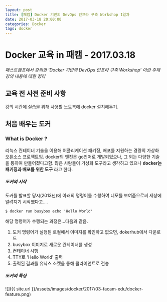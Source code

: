 ```yaml
---
layout: post
title: [패캠] Docker 기반의 DevOps 인프라 구축 Workshop 1일차
date: 2017-03-18 20:00:00
categories: Docker
tags: docker 
---
```


# Docker 교육 in 패캠 - 2017.03.18

_패스트캠프에서 강의한 ‘Docker 기반의 DevOps 인프라 구축 Workshop’ 이란 주제 강의 내용에 대한 정리_

## 교육 전 사전 준비 사항
강의 시간에 실습을 위해 사용할 노트북에 docker 설치해두기.

## 처음 배우는 도커
### What is Docker ?
리눅스 컨테이너 기술을 이용해 어플리케이션 패키징, 배포를 지원하는 경량의 가상화 오픈소스 프로젝트임.
docker의 엔진은 go언어로 개발되었으나, 그 외는 다양한 기술을 통하여 만들어졌다고함.
많은 사람들이 가상화 도구라고 생각하고 있으나 **docker는 패키징과 배포를 위한 도구** 라고 한다.

##### 도커의 시작
도커를 발표할 당시(2013년)에 아래의 명령어를 수행하여 데모를 보여줌으로써 세상에 알려지기 시작했다고….
```
$ docker run busybox echo 'Hello World'
```
해당 명령어가 수행되는 과정은…다음과 같음.
1. 도커 명령어가 실행된 로컬에서 이미지를 확인하고 없으면, dokerhub에서 다운로드
2. busybox 이미지로 새로운 컨테이너를 생성
3. 컨테이너 시행
4. TTY로 'Hello World' 출력
5. 출력된 결과를 유닉스 소켓을 통해 클라이언트로 전송

##### 도커의 특징
![]({{ site.url }}/assets/images/docker/2017/03-facam-edu/docker-feature.png)










